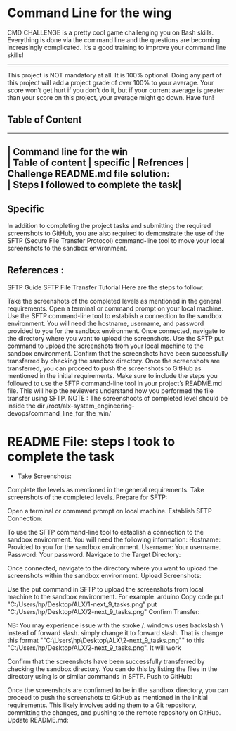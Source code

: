 # Command Line for the wing
CMD CHALLENGE is a pretty cool game challenging you on Bash skills. Everything is done via the command line and the questions are becoming increasingly complicated. It’s a good training to improve your command line skills!
- - - - - - - - - - - - -- - - - - - - - - - - - - - - - 

This project is NOT mandatory at all. It is 100% optional. Doing any part of this project will add a project grade of over 100% to your average. Your score won’t get hurt if you don’t do it, but if your current average is greater than your score on this project, your average might go down. Have fun!

## Table of Content
----------------------------------------
| Command line for the win		
| Table of content
| specific
| Refrences
| Challenge README.md file solution:   
| Steps I followed to complete the task|
-----------------------------------------

## Specific
In addition to completing the project tasks and submitting the required screenshots to GitHub, you are also required to demonstrate the use of the SFTP (Secure File Transfer Protocol) command-line tool to move your local screenshots to the sandbox environment.


## References :

SFTP Guide
SFTP File Transfer Tutorial
Here are the steps to follow:

Take the screenshots of the completed levels as mentioned in the general requirements.
Open a terminal or command prompt on your local machine.
Use the SFTP command-line tool to establish a connection to the sandbox environment. You will need the hostname, username, and password provided to you for the sandbox environment.
Once connected, navigate to the directory where you want to upload the screenshots.
Use the SFTP put command to upload the screenshots from your local machine to the sandbox environment.
Confirm that the screenshots have been successfully transferred by checking the sandbox directory.
Once the screenshots are transferred, you can proceed to push the screenshots to GitHub as mentioned in the initial requirements.
Make sure to include the steps you followed to use the SFTP command-line tool in your project’s README.md file. This will help the reviewers understand how you performed the file transfer using SFTP.
NOTE :
The screenshoots of completed level should be inside the dir /root/alx-system_engineering-devops/command_line_for_the_win/

# README File: steps I took to complete the task
 

- Take Screenshots:

Complete the levels as mentioned in the general requirements.
Take screenshots of the completed levels.
Prepare for SFTP:

Open a terminal or command prompt on local machine.
Establish SFTP Connection:

To use the SFTP command-line tool to establish a connection to the sandbox environment. You will need the following information:
Hostname: Provided to you for the sandbox environment.
Username: Your username.
Password: Your password.
Navigate to the Target Directory:

Once connected, navigate to the directory where you want to upload the screenshots within the sandbox environment.
Upload Screenshots:

Use the put command in SFTP to upload the screenshots from local machine to the sandbox environment. For example:
arduino
Copy code
put "C:/Users/hp/Desktop/ALX/1-next_9_tasks.png"
put "C:/Users/hp/Desktop/ALX/2-next_9_tasks.png"
Confirm Transfer:

NB: You may experience issue with the stroke /. windows uses backslash \ instead of forward slash. simply change it to forward slash. That is change this format ""C:\Users\hp\Desktop\ALX\2-next_9_tasks.png"" to this  "C:/Users/hp/Desktop/ALX/2-next_9_tasks.png". It will work


Confirm that the screenshots have been successfully transferred by checking the sandbox directory. You can do this by listing the files in the directory using ls or similar commands in SFTP.
Push to GitHub:

Once the screenshots are confirmed to be in the sandbox directory, you can proceed to push the screenshots to GitHub as mentioned in the initial requirements. This likely involves adding them to a Git repository, committing the changes, and pushing to the remote repository on GitHub.
Update README.md:


